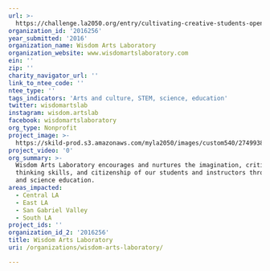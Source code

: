 ```yaml
---
url: >-
  https://challenge.la2050.org/entry/cultivating-creative-students-opens-up-creative-fields-to-los-angeles-high-school-students
organization_id: '2016256'
year_submitted: '2016'
organization_name: Wisdom Arts Laboratory
organization_website: www.wisdomartslaboratory.com
ein: ''
zip: ''
charity_navigator_url: ''
link_to_ntee_code: ''
ntee_type: ''
tags_indicators: 'Arts and culture, STEM, science, education'
twitter: wisdomartslab
instagram: wisdom.artslab
facebook: wisdomartslaboratory
org_type: Nonprofit
project_image: >-
  https://skild-prod.s3.amazonaws.com/myla2050/images/custom540/2749938065741-team91.jpg
project_video: '0'
org_summary: >-
  Wisdom Arts Laboratory encourages and nurtures the imagination, critical
  thinking skills, and citizenship of our students and instructors through art
  and science education.
areas_impacted:
  - Central LA
  - East LA
  - San Gabriel Valley
  - South LA
project_ids: ''
organization_id_2: '2016256'
title: Wisdom Arts Laboratory
uri: /organizations/wisdom-arts-laboratory/

---
```

